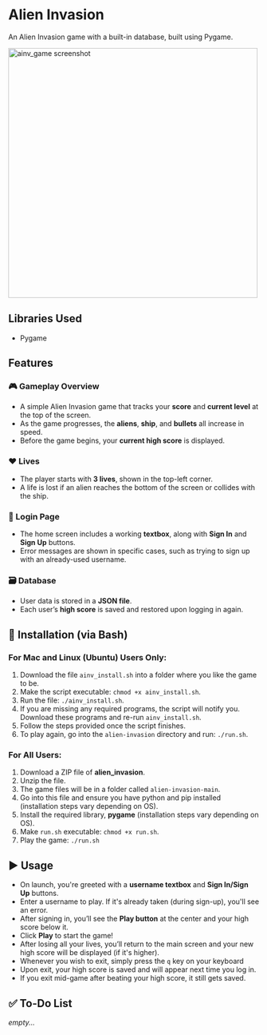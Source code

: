 # Alien Invasion  
An Alien Invasion game with a built-in database, built using Pygame.

<img width="500" alt="ainv_game screenshot" src="https://github.com/user-attachments/assets/e6dc3ccb-0412-4370-b62f-1c79d885042c" />

## Libraries Used
- Pygame

## Features

### 🎮 Gameplay Overview
- A simple Alien Invasion game that tracks your **score** and **current level** at the top of the screen.
- As the game progresses, the **aliens**, **ship**, and **bullets** all increase in speed.
- Before the game begins, your **current high score** is displayed.

### ❤️ Lives
- The player starts with **3 lives**, shown in the top-left corner.
- A life is lost if an alien reaches the bottom of the screen or collides with the ship.

### 🔐 Login Page
- The home screen includes a working **textbox**, along with **Sign In** and **Sign Up** buttons.
- Error messages are shown in specific cases, such as trying to sign up with an already-used username.

### 🗃️ Database
- User data is stored in a **JSON file**.
- Each user’s **high score** is saved and restored upon logging in again.

## 🚀 Installation (via Bash)

### For Mac and Linux (Ubuntu) Users Only:
   1. Download the file `ainv_install.sh` into a folder where you like the game to be.
   2. Make the script executable: `chmod +x ainv_install.sh`.
   3. Run the file: `./ainv_install.sh`.
   4. If you are missing any required programs, the script will notify you. Download these programs and re-run `ainv_install.sh`.
   5. Follow the steps provided once the script finishes.
   6. To play again, go into the `alien-invasion` directory and run: `./run.sh`.

### For All Users:
   1. Download a ZIP file of **alien_invasion**.
   2. Unzip the file.
   3. The game files will be in a folder called `alien-invasion-main`.
   4. Go into this file and ensure you have python and pip installed (installation steps vary depending on OS).
   5. Install the required library, **pygame** (installation steps vary depending on OS).
   6. Make `run.sh` executable: `chmod +x run.sh`.
   7. Play the game: `./run.sh`
      

## ▶️ Usage

- On launch, you're greeted with a **username textbox** and **Sign In/Sign Up** buttons.
- Enter a username to play. If it's already taken (during sign-up), you'll see an error.
- After signing in, you’ll see the **Play button** at the center and your high score below it.
- Click **Play** to start the game!
- After losing all your lives, you’ll return to the main screen and your new high score will be displayed (if it's higher).
- Whenever you wish to exit, simply press the `q` key on your keyboard
- Upon exit, your high score is saved and will appear next time you log in.
- If you exit mid-game after beating your high score, it still gets saved.

## ✅ To-Do List

*empty...*
   
